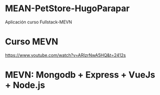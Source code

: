 # MEAN-PetStore-HugoParapar

Aplicación curso Fullstack-MEVN

# Curso MEVN

https://www.youtube.com/watch?v=ARIzrNwA5HQ&t=2412s

# MEVN: Mongodb + Express + VueJs + Node.js
